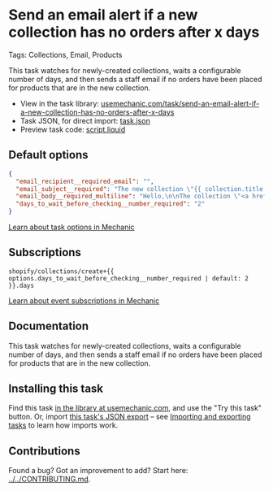 # Send an email alert if a new collection has no orders after x days

Tags: Collections, Email, Products

This task watches for newly-created collections, waits a configurable number of days, and then sends a staff email if no orders have been placed for products that are in the new collection.

* View in the task library: [usemechanic.com/task/send-an-email-alert-if-a-new-collection-has-no-orders-after-x-days](https://usemechanic.com/task/send-an-email-alert-if-a-new-collection-has-no-orders-after-x-days)
* Task JSON, for direct import: [task.json](../../tasks/send-an-email-alert-if-a-new-collection-has-no-orders-after-x-days.json)
* Preview task code: [script.liquid](./script.liquid)

## Default options

```json
{
  "email_recipient__required_email": "",
  "email_subject__required": "The new collection \"{{ collection.title }}\" has no orders yet",
  "email_body__required_multiline": "Hello,\n\nThe collection \"<a href=\"https://{{ shop.domain }}/collections/{{ collection.handle }}\">{{ collection.title }}</a>\" was created on {{ collection.created_at | date: \"%Y-%m-%d\" }}, and no orders have yet been made for products in this collection.\n\nThanks,\nMechanic, for {{ shop.name }}",
  "days_to_wait_before_checking__number_required": "2"
}
```

[Learn about task options in Mechanic](https://docs.usemechanic.com/article/471-task-options)

## Subscriptions

```liquid
shopify/collections/create+{{ options.days_to_wait_before_checking__number_required | default: 2 }}.days
```

[Learn about event subscriptions in Mechanic](https://docs.usemechanic.com/article/408-subscriptions)

## Documentation

This task watches for newly-created collections, waits a configurable number of days, and then sends a staff email if no orders have been placed for products that are in the new collection.

## Installing this task

Find this task [in the library at usemechanic.com](https://usemechanic.com/task/send-an-email-alert-if-a-new-collection-has-no-orders-after-x-days), and use the "Try this task" button. Or, import [this task's JSON export](../../tasks/send-an-email-alert-if-a-new-collection-has-no-orders-after-x-days.json) – see [Importing and exporting tasks](https://docs.usemechanic.com/article/505-importing-and-exporting-tasks) to learn how imports work.

## Contributions

Found a bug? Got an improvement to add? Start here: [../../CONTRIBUTING.md](../../CONTRIBUTING.md).
